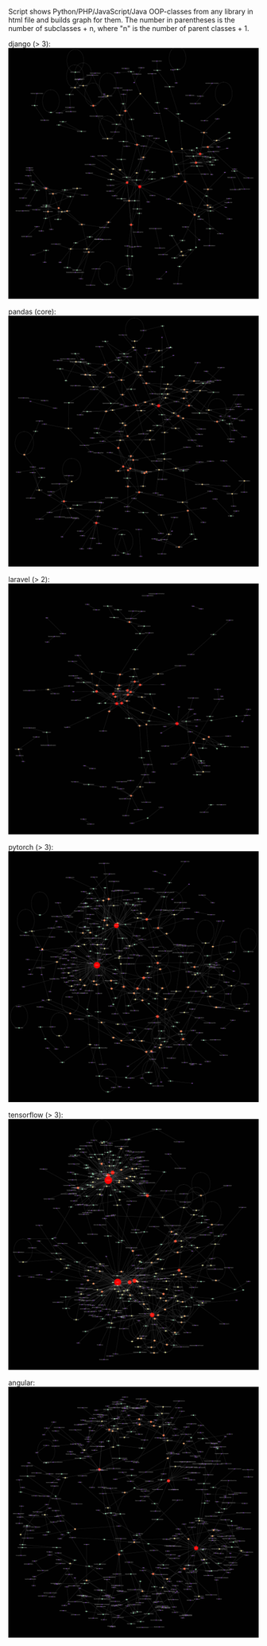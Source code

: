 Script shows Python/PHP/JavaScript/Java OOP-classes from any library in html file and builds graph for them. The number in parentheses is the number of subclasses + n, where "n" is the number of parent classes + 1.
 
django (> 3):
![django](https://github.com/ksn38/graph_for_classes/blob/main/gallery/Django.jpg)
 
pandas (core):
![pandas-core](https://github.com/ksn38/graph_for_classes/blob/main/gallery/pandas-core.jpg)
 
laravel (> 2):
![laravel](https://github.com/ksn38/graph_for_classes/blob/main/gallery/laravel.jpg)
 
pytorch (> 3):
![pytorch](https://github.com/ksn38/graph_for_classes/blob/main/gallery/pytorch.jpg)
 
tensorflow (> 3):
![tensorflow](https://github.com/ksn38/graph_for_classes/blob/main/gallery/tensorflow.jpg)
 
angular:
![angular](https://github.com/ksn38/graph_for_classes/blob/main/gallery/angular.jpg)
